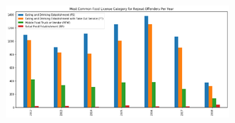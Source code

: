 ![Graph](https://raw.githubusercontent.com/blamaral/EOTSS_Data_Challenge/master/graphs/most-common-food-license-cats.png)